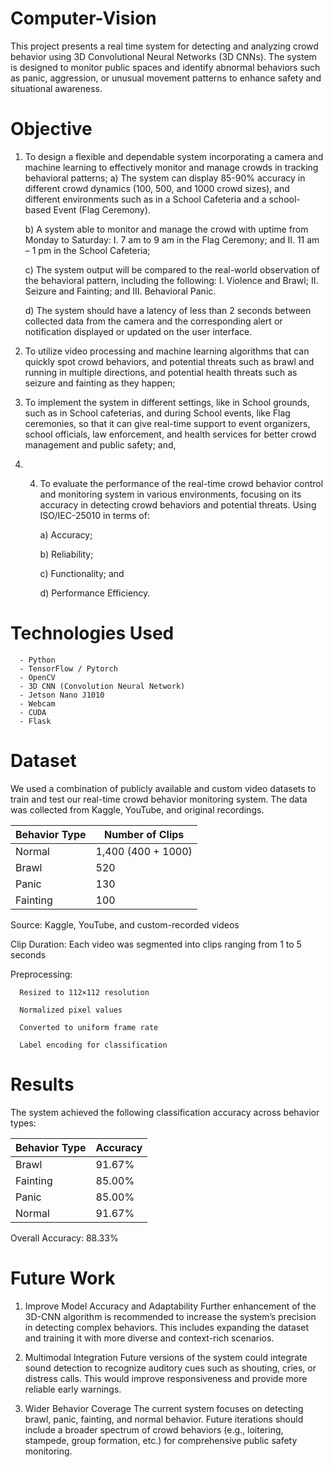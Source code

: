 # Computer-Vision
This project presents a real time system for detecting and analyzing crowd behavior using 3D Convolutional Neural Networks (3D CNNs). The system is designed to monitor public spaces and identify abnormal behaviors such as panic, aggression, or unusual movement patterns to enhance safety and situational awareness.

# Objective
1. To design a flexible and dependable system incorporating a camera and machine learning to effectively monitor and manage crowds in tracking behavioral patterns;
      a) The system can display 85-90% accuracy in different crowd dynamics (100, 500, and 1000 crowd sizes), and different environments such as in a       School Cafeteria and a school-based Event (Flag Ceremony).
   
      b) A system able to monitor and manage the crowd with uptime from Monday to Saturday:
      I. 7 am to 9 am in the Flag Ceremony; and
      II. 11 am – 1 pm in the School Cafeteria;
      
      c) The system output will be compared to the real-world observation of the behavioral pattern, including the following:
      I. Violence and Brawl;
      II. Seizure and Fainting; and
      III. Behavioral Panic.
      
      d) The system should have a latency of less than 2 seconds between collected data from the camera and the corresponding alert or notification         displayed or updated on the user interface.

2. To utilize video processing and machine learning algorithms that can quickly spot crowd behaviors, and potential threats such as brawl and running in multiple directions, and potential health threats such as seizure and fainting as they happen;
   
3. To implement the system in different settings, like in School grounds, such as in School cafeterias, and during School events, like Flag ceremonies, so that it can give real-time support to event organizers, school officials, law enforcement, and health services for better crowd management and public safety; and,

4. 4. To evaluate the performance of the real-time crowd behavior control and monitoring system in various environments, focusing on its accuracy in detecting crowd behaviors and potential threats. Using ISO/IEC-25010 in terms of:
   
      a) Accuracy;
      
      b) Reliability;
      
      c) Functionality; and
      
      d) Performance Efficiency.

# Technologies Used
      - Python
      - TensorFlow / Pytorch
      - OpenCV
      - 3D CNN (Convolution Neural Network)
      - Jetson Nano J1010
      - Webcam
      - CUDA
      - Flask

# Dataset
We used a combination of publicly available and custom video datasets to train and test our real-time crowd behavior monitoring system. The data was collected from Kaggle, YouTube, and original recordings.


| Behavior Type | Number of Clips    |
| ------------- | ------------------ |
| Normal        | 1,400 (400 + 1000) |
| Brawl         | 520                |
| Panic         | 130                |
| Fainting      | 100                |


Source: Kaggle, YouTube, and custom-recorded videos

Clip Duration: Each video was segmented into clips ranging from 1 to 5 seconds

Preprocessing:

      Resized to 112×112 resolution
      
      Normalized pixel values
      
      Converted to uniform frame rate
      
      Label encoding for classification
      

# Results
The system achieved the following classification accuracy across behavior types:

| Behavior Type | Accuracy |
| ------------- | -------- |
| Brawl         | 91.67%   |
| Fainting      | 85.00%   |
| Panic         | 85.00%   |
| Normal        | 91.67%   |

Overall Accuracy: 88.33%

# Future Work

1. Improve Model Accuracy and Adaptability
Further enhancement of the 3D-CNN algorithm is recommended to increase the system’s precision in detecting complex behaviors. This includes expanding the dataset and training it with more diverse and context-rich scenarios.

2. Multimodal Integration
Future versions of the system could integrate sound detection to recognize auditory cues such as shouting, cries, or distress calls. This would improve responsiveness and provide more reliable early warnings.

3. Wider Behavior Coverage
The current system focuses on detecting brawl, panic, fainting, and normal behavior. Future iterations should include a broader spectrum of crowd behaviors (e.g., loitering, stampede, group formation, etc.) for comprehensive public safety monitoring.
